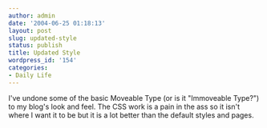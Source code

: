```yaml
---
author: admin
date: '2004-06-25 01:18:13'
layout: post
slug: updated-style
status: publish
title: Updated Style
wordpress_id: '154'
categories:
- Daily Life
---
```

I've undone some of the basic Moveable Type (or is it "Immoveable Type?") to my blog's look and feel. The CSS work is a pain in the ass so it isn't where I want it to be but it is a lot better than the default styles and pages.
